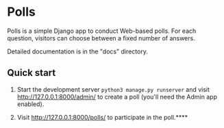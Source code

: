 # Polls

Polls is a simple Django app to conduct Web-based polls. For each
question, visitors can choose between a fixed number of answers.

Detailed documentation is in the "docs" directory.

## Quick start

1. Start the development server ``python3 manage.py runserver`` and visit http://127.0.0.1:8000/admin/
   to create a poll (you'll need the Admin app enabled).
>
2. Visit http://127.0.0.1:8000/polls/ to participate in the poll.****